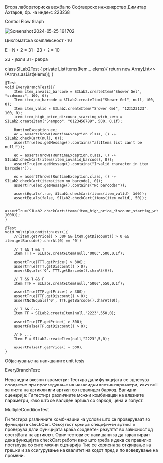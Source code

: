 Втора лабораториска вежба по Софтверско инженерство
Димитар Ахтаров, бр. на индекс 223268


Control Flow Graph


![Screenshot 2024-05-25 164702](https://github.com/ditoelrey/SI_2024_lab2_223268/assets/138317237/c8ad0434-08bd-47ba-a5dd-226d24fb6137)


Цикломатска комплексност - 10

E - N + 2 = 31 - 23 + 2 = 10

23 - јазли
31 - ребра

class SILab2Test {
    private List<Item> items(Item... elems){
        return new ArrayList<>(Arrays.asList(elems));
    }

    @Test
    void EveryBranchTest(){
        Item item_invalid_barcode = SILab2.createItem("Shower Gel", "ssdesxas", 100, 0);
        Item item_no_barcode = SILab2.createItem("Shower Gel", null, 100, 0);
        Item item_valid = SILab2.createItem("Shower Gel", "123123123", 100, 0);
        Item item_high_price_discount_starting_with_zero = SILab2.createItem("Shampoo", "0123456789", 500, 0.1f);

        RuntimeException ex;
        ex = assertThrows(RuntimeException.class, () -> SILab2.checkCart(null, 0));
        assertTrue(ex.getMessage().contains("allItems list can't be null!"));

        ex = assertThrows(RuntimeException.class, () -> SILab2.checkCart(items(item_invalid_barcode), 0));
        assertTrue(ex.getMessage().contains("Invalid character in item barcode!"));

        ex = assertThrows(RuntimeException.class, () -> SILab2.checkCart(items(item_no_barcode), 0));
        assertTrue(ex.getMessage().contains("No barcode!"));

        assertEquals(true, SILab2.checkCart(items(item_valid), 300));
        assertEquals(false, SILab2.checkCart(items(item_valid), 50));

        assertTrue(SILab2.checkCart(items(item_high_price_discount_starting_with_zero), 1000));
    }

    @Test
    void MultipleConditionTest(){
        //(item.getPrice() > 300 && item.getDiscount() > 0 && item.getBarcode().charAt(0) == '0')

        // T && T && T
        Item TTT = SILab2.createItem(null,"0003",500,0.1f);

        assertTrue(TTT.getPrice() > 300);
        assertTrue(TTT.getDiscount() > 0);
        assertEquals('0', TTT.getBarcode().charAt(0));

        // T && T && F
        Item TTF = SILab2.createItem(null,"5000",550,0.1f);

        assertTrue(TTF.getPrice() > 300);
        assertTrue(TTF.getDiscount() > 0);
        assertNotEquals('0', TTF.getBarcode().charAt(0));

        // T && F...
        Item TF = SILab2.createItem(null,"2223",550,0);

        assertTrue(TF.getPrice() > 300);
        assertFalse(TF.getDiscount() > 0);

        // F ...
        Item F = SILab2.createItem(null,"2223",5,0);

        assertFalse(F.getPrice() > 300);
    }



Објаснување на напишаните unit tests

EveryBranchTest:

Невалидни влезни параметри: Тестира дали функцијата се однесува соодветно при проследување на невалидни влезни параметри, како null за листа на артикли или артикл со невалиден баркод.
Валидни сценарија: Ги тестира различните можни комбинации на влезните параметри, како што се валиден артикл со баркод, цена и попуст.


MultipleConditionTest:

Ги тестира различните комбинации на услови што се проверуваат во функцијата checkCart. Секој тест креира специфичен артикл и проверува дали функцијата враќа соодветен резултат во зависност од состојбата на артиклот.
Овие тестови се напишани за да гарантираат дека функцијата checkCart работи како што треба и дека се правилно постапува со сите можни сценарија. Тие се корисни за откривање на грешки и за осигурување на квалитет на кодот пред и по воведување на промени.




